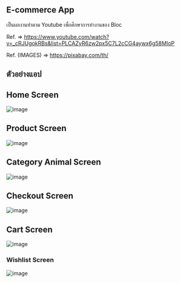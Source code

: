 ## E-commerce App

เป็นผลงานทำตาม Youtube เพื่อศึกษาการทำงานของ Bloc 

Ref. => https://www.youtube.com/watch?v=_cRJUgokRBs&list=PLCAZyR6zw2px5C7L2cCG4aywx6g58MIoP

Ref. (IMAGES) => https://pixabay.com/th/

## ตัวอย่างแอป

## Home Screen

![image](https://user-images.githubusercontent.com/46988673/142763397-480be98d-99a8-4c37-b25e-9206cb6f11f4.png)

## Product Screen
![image](https://user-images.githubusercontent.com/46988673/142763590-f2c9067a-ef2e-4bd1-8d25-ae151e7a8c3a.png)
 
 ## Category Animal Screen
 ![image](https://user-images.githubusercontent.com/46988673/142763624-cb1df6b5-82da-468b-8cc1-d9a251802a37.png)

## Checkout Screen
![image](https://user-images.githubusercontent.com/46988673/142763639-19e4a718-2b09-4796-9261-201ce9024dcc.png)

## Cart Screen
![image](https://user-images.githubusercontent.com/46988673/142763671-beaa9560-207e-4a60-8fae-2909796ba6ff.png)

### Wishlist Screen
![image](https://user-images.githubusercontent.com/46988673/142763691-fb476529-2410-48dc-a1c2-a992d9c43628.png)
